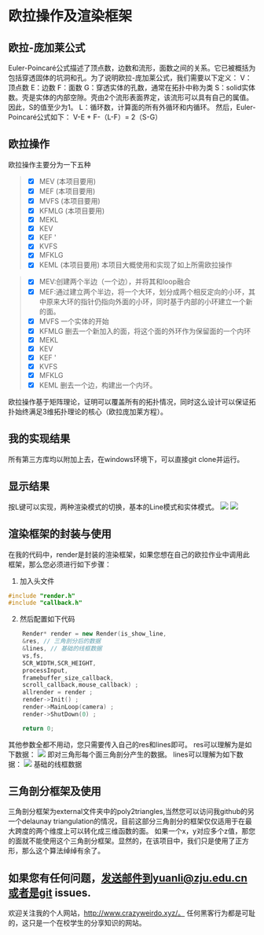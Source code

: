 # 欧拉操作及渲染框架

## 欧拉-庞加莱公式

Euler-Poincaré公式描述了顶点数，边数和流形，面数之间的关系。它已被概括为包括穿透固体的坑洞和孔。为了说明欧拉-庞加莱公式，我们需要以下定义：
V：顶点数
E：边数
F：面数
G：穿透实体的孔数，通常在拓扑中称为类
S：solid实体数。壳是实体的内部空隙。壳由2个流形表面界定，该流形可以具有自己的属值。因此，S的值至少为1。
L：循环数，计算面的所有外循环和内循环。
然后，Euler-Poincaré公式如下： V-E + F-（L-F）= 2（S-G）

## 欧拉操作

欧拉操作主要分为一下五种
> - [x] MEV (本项目要用)
> - [x] MEF (本项目要用)
> - [x] MVFS (本项目要用)
> - [x] KFMLG (本项目要用)
> - [x] MEKL
> - [x] KEV 
> - [x] KEF '
> - [x] KVFS 
> - [x] MFKLG 
> - [x] KEML (本项目要用)
本项目大概使用和实现了如上所需欧拉操作

> - [x] MEV:创建两个半边（一个边），并将其和loop融合
> - [x] MEF:通过建立两个半边，将一个大环，划分成两个相反定向的小环，其中原来大环的指针仍指向外面的小环，同时基于内部的小环建立一个新的面。
> - [x] MVFS 一个实体的开始
> - [x] KFMLG 删去一个新加入的面，将这个面的外环作为保留面的一个内环
> - [x] MEKL 
> - [x] KEV 
> - [x] KEF '
> - [x] KVFS 
> - [x] MFKLG 
> - [x] KEML 删去一个边，构建出一个内环。
> 
欧拉操作基于矩阵理论，证明可以覆盖所有的拓扑情况，同时这么设计可以保证拓扑始终满足3维拓扑理论的核心（欧拉庞加莱方程）。

## 我的实现结果
所有第三方库均以附加上去，在windows环境下，可以直接git clone并运行。

## 显示结果
按L键可以实现，两种渲染模式的切换，基本的Line模式和实体模式。
![](/images/2020-11-22-22-42-28.png)
![](/images/2020-11-22-22-42-38.png)

## 渲染框架的封装与使用

在我的代码中，render是封装的渲染框架，如果您想在自己的欧拉作业中调用此框架，那么您必须进行如下步骤：
1. 加入头文件
```C++
#include "render.h"
#include "callback.h"
```
2. 然后配置如下代码
```C++
    Render* render = new Render(is_show_line,
    &res, // 三角剖分后的数据
    &lines, // 基础的线框数据
    vs,fs,
    SCR_WIDTH,SCR_HEIGHT,
    processInput,
    framebuffer_size_callback,
    scroll_callback,mouse_callback) ;
    allrender = render ;
    render->Init() ;
    render->MainLoop(camera) ;
    render->ShutDown(0) ;

    return 0;
```
其他参数全都不用动，您只需要传入自己的res和lines即可。
res可以理解为是如下数据：
![](/images/2020-11-22-23-15-47.png)
即对三角形每个面三角剖分产生的数据。 
lines可以理解为如下数据：
![](/images/2020-11-22-23-16-53.png)
基础的线框数据

## 三角剖分框架及使用

三角剖分框架为external文件夹中的poly2triangles,当然您可以访问我github的另一个delaunay triangulation的情况，目前这部分三角剖分的框架仅仅适用于在最大跨度的两个维度上可以转化成三维函数的面。 如果一个x，y对应多个z值，那您的面就不能使用这个三角剖分框架。显然的，在该项目中，我们只是使用了正方形，那么这个算法绰绰有余了。


## 如果您有任何问题，发送邮件到yuanli@zju.edu.cn或者是git issues.
欢迎关注我的个人网站，http://www.crazyweirdo.xyz/。
任何黑客行为都是可耻的，这只是一个在校学生的分享知识的网站。 